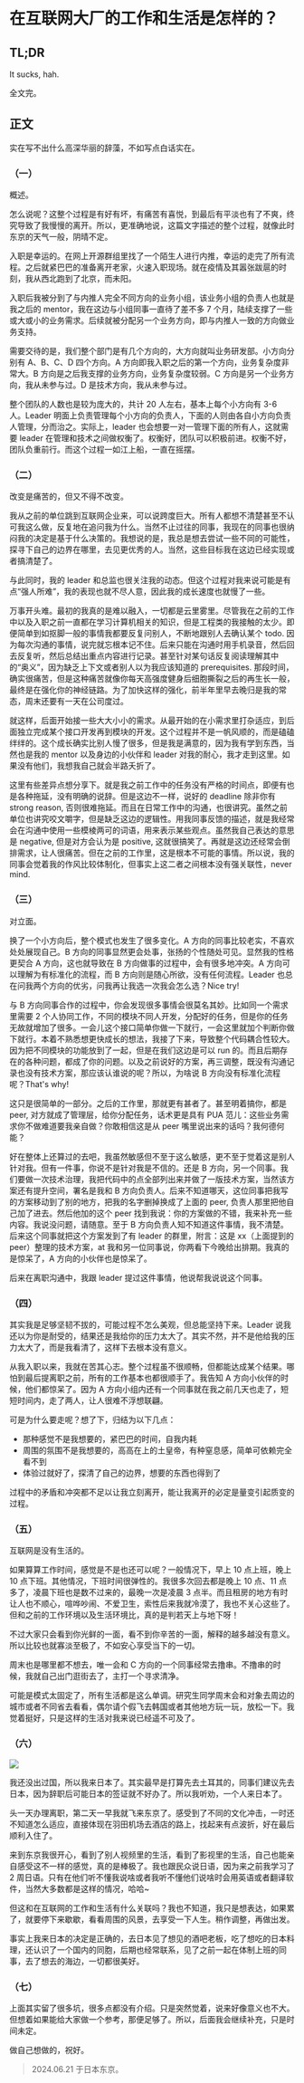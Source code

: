 # 在互联网大厂的工作和生活是怎样的？

## TL;DR

It sucks, hah.

全文完。

## 正文

实在写不出什么高深华丽的辞藻，不如写点白话实在。

### （一）

概述。

怎么说呢？这整个过程是有好有坏，有痛苦有喜悦，到最后有平淡也有了不爽，终究导致了我慢慢的离开。所以，更准确地说，这篇文字描述的整个过程，就像此时东京的天气一般，阴晴不定。

入职是幸运的。在网上开源群组里找了一个陌生人进行内推，幸运的走完了所有流程。之后就紧巴巴的准备离开老家，火速入职现场。就在疫情及其嚣张跋扈的时刻，我从西北跑到了北京，而未阳。

入职后我被分到了与内推人完全不同方向的业务小组，该业务小组的负责人也就是我之后的 mentor，我在这边与小组同事一直待了差不多 7 个月，陆续支撑了一些或大或小的业务需求。后续就被分配另一个业务方向，即与内推人一致的方向做业务支持。

需要交待的是，我们整个部门是有几个方向的，大方向就叫业务研发部。小方向分别有 A、B、C、D 四个方向。A 方向即我入职之后的第一个方向，业务复杂度非常大。B 方向是之后我支撑的业务方向，业务复杂度较弱。C 方向是另一个业务方向，我从未参与过。D 是技术方向，我从未参与过。

整个团队的人数也是较为庞大的，共计 20 人左右，基本上每个小方向有 3-6 人。Leader 明面上负责管理每个小方向的负责人，下面的人则由各自小方向负责人管理，分而治之。实际上，leader 也会想要一对一管理下面的所有人，这就需要 leader 在管理和技术之间做权衡了。权衡好，团队可以积极前进。权衡不好，团队负重前行。而这个过程一如江上船，一直在摇摆。

### （二）

改变是痛苦的，但又不得不改变。

我从之前的单位跳到互联网企业来，可以说跨度巨大。所有人都想不清楚甚至不认可我这么做，反复地在追问我为什么。当然不止过往的同事，我现在的同事也很纳闷我的决定是基于什么决策的。我想说的是，我总是想去尝试一些不同的可能性，探寻下自己的边界在哪里，去见更优秀的人。当然，这些目标我在这边已经实现或者搞清楚了。

与此同时，我的 leader 和总监也很关注我的动态。但这个过程对我来说可能是有点“强人所难”，我的表现也就不尽人意，因此我的成长速度也就慢了一些。

万事开头难。最初的我真的是难以融入，一切都是云里雾里。尽管我在之前的工作中以及入职之前一直都在学习计算机相关的知识，但是工程类的我接触的太少。即便简单到如抠脚一般的事情我都要反复问别人，不断地跟别人去确认某个 todo. 因为每次沟通的事情，说完就忘根本记不住。后来只能在沟通时用手机录音，然后回去反复听，然后总结出重点内容进行记录。甚至针对某句话反复阅读理解其中的“奥义”，因为缺乏上下文或者别人以为我应该知道的 prerequisites. 那段时间，确实很痛苦，但是这种痛苦就像你每天高强度健身后细胞撕裂之后的再生长一般，最终是在强化你的神经链路。为了加快这样的强化，前半年里早去晚归是我的常态，周末还要有一天在公司度过。

就这样，后面开始接一些大大小小的需求。从最开始的在小需求里打杂适应，到后面独立完成某个接口开发再到模块的开发。这个过程并不是一帆风顺的，而是磕磕绊绊的。这个成长确实比别人慢了很多，但是我是满意的，因为我有学到东西，当然也是我的 mentor 以及身边的小伙伴和 leader 对我的耐心，我才走到这里。如果没有他们，我想我自己就会半路夭折了。

这里有些差异点想分享下。就是我之前工作中的任务没有严格的时间点，即便有也是各种拖延，没有明确的说辞。但是这边不一样，说好的 deadline 除非你有 strong reason, 否则很难拖延。而且在日常工作中的沟通，也很讲究。虽然之前单位也讲究咬文嚼字，但是缺乏这边的逻辑性。用我同事反馈的描述，就是我经常会在沟通中使用一些模棱两可的词语，用来表示某些观点。虽然我自己表达的意思是 negative, 但是对方会认为是 positive, 这就很搞笑了。再就是这边还经常会倒排需求，让人很痛苦。但在之前的工作里，这是根本不可能的事情。所以说，我的同事会觉着我的作风比较体制化，但事实上这二者之间根本没有强关联性，never mind.

### （三）

对立面。

换了一个小方向后，整个模式也发生了很多变化。A 方向的同事比较老实，不喜欢处处展现自己。B 方向的同事显然更会处事，张扬的个性随处可见。显然我的性格更契合 A 方向，这也就导致在 B 方向做事的过程中，会有很多地冲突。A 方向可以理解为有标准化的流程，而 B 方向则是随心所欲，没有任何流程。Leader 也总在问我两个方向的优劣，问我再让我选一次我会怎么选？Nice try!

与 B 方向同事合作的过程中，你会发现很多事情会很莫名其妙。比如同一个需求里需要 2 个人协同工作，不同的模块不同人开发，分配好的任务，但是你的任务无故就增加了很多。一会儿这个接口简单你做一下就行，一会这里就加个判断你做下就行。本着不熟悉想更快成长的想法，我接了下来，导致整个代码耦合性较大。因为把不同模块的功能放到了一起，但是在我们这边是可以 run 的。而且后期存在的各种问题，都成了你的问题。以及之前说好的方案，再三调整，既没有沟通记录也没有技术方案，那应该认谁说的呢？所以，为啥说 B 方向没有标准化流程呢？That's why!

这只是很简单的一部分。之后的工作里，那就更有甚者了。甚至明着搞你，都是 peer, 对方就成了管理层，给你分配任务，话术更是具有 PUA 范儿：这些业务需求你不做难道要我亲自做？你敢相信这是从 peer 嘴里说出来的话吗？我何德何能？

好在整体上还算过的去吧，我虽然敏感但不至于这么敏感，更不至于觉着这是别人针对我。但有一件事，你说不是针对我是不信的。还是 B 方向，另一个同事。我们要做一次技术治理，我把代码中的点全部列出来并做了一版技术方案，当然该方案还有提升空间，署名是我和 B 方向负责人。后来不知道哪天，这位同事把我写的方案移动到了别的地方，把我的名字删掉换成了上面的 peer, 负责人那里把他自己加了进去。然后他加的这个 peer 找到我说：你的方案做的不错，我来补充一些内容。我说没问题，请随意。至于 B 方向负责人知不知道这件事情，我不清楚。后来这个同事就把这个方案发到了有 leader 的群里，附言：这是 xx（上面提到的 peer）整理的技术方案，at 我和另一位同事说，你两看下今晚给出排期。我真的是惊呆了，A 方向的小伙伴也是惊呆了。

后来在离职沟通中，我跟 leader 提过这件事情，他说帮我说说这个同事。

### （四）

其实我是足够坚韧不拔的，可能过程不怎么美观，但总能坚持下来。Leader 说我还以为你是耐受的，结果还是我给你的压力太大了。其实不然，并不是他给我的压力太大了，而是我看清了，这样下去根本没有意义。

从我入职以来，我就在苦其心志。整个过程虽不很顺畅，但都能达成某个结果。哪怕到最后提离职之前，所有的工作基本也都很顺手了。我告知 A 方向小伙伴的时候，他们都惊呆了。因为 A 方向小组内还有一个同事就在我之前几天也走了，短短时间内，走了两人，让人很难不浮想联翩。

可是为什么要走呢？想了下，归结为以下几点：

- 那种感觉不是我想要的，紧巴巴的时间，自我内耗
- 周围的氛围不是我想要的，高高在上的土皇帝，有种窒息感，简单可依赖完全看不到
- 体验过就好了，探清了自己的边界，想要的东西也得到了

过程中的矛盾和冲突都不足以让我立刻离开，能让我离开的必定是量变引起质变的过程。

### （五）

互联网是没有生活的。

如果算算工作时间，感觉是不是也还可以呢？一般情况下，早上 10 点上班，晚上 10 点下班。其他情况，下班时间很弹性的。我很多次回去都是晚上 10 点、11 点多了，凌晨下班也是数不过来的，最晚一次是凌晨 3 点半。而且租房的地方有时让人也不顺心，喧哗吵闹、不爱卫生，索性后来我就冷漠了，我也不关心这些了。但和之前的工作环境以及生活环境比，真的是判若天上与地下呀！

不过大家只会看到你光鲜的一面，看不到你辛苦的一面，解释的越多越没有意义。所以比较也就寡淡至极了，不如安心享受当下的一切。

周末也是哪里都不想去，唯一会和 C 方向的一个同事经常去撸串。不撸串的时候，我就自己出门逛街去了，主打一个寻求清净。

可能是模式太固定了，所有生活都是这么单调。研究生同学周末会和对象去周边的城市或者不同省去看看，偶尔请个假飞去韩国或者其他地方玩一玩，放松一下。我觉着挺好，只是这样的生活对我来说已经遥不可及了。

### （六）

![](https://github.com/i0Ek3/work-and-life-in-huge-tech-commpany/blob/main/images/tokyo.jpg)

我还没出过国，所以我来日本了。其实最早是打算先去土耳其的，同事们建议先去日本，因为辞职后可能日本的签证就不好办了。所以我听劝，一个人来日本了。

头一天办理离职，第二天一早我就飞来东京了。感受到了不同的文化冲击，一时还不知道怎么适应，直接体现在羽田机场去酒店的路上，找起来有点波折，好在最后顺利入住了。

来到东京我很开心，看到了别人视频里的生活，看到了影视里的生活，自己也能亲自感受这不一样的感觉，真的是棒极了。我也跟民众说日语，因为来之前我学习了 2 周日语。只有在他们听不懂我说啥或者我听不懂他们说啥时会用英语或者翻译软件，当然大多数都是这样的情况，哈哈~

但这和在互联网的工作和生活有什么关联吗？我也不知道，我只是想表达，如果累了，就要停下来歇歇，看看周围的风景，去享受一下人生。稍作调整，再做出发。

事实上我来日本的决定是正确的，去日本见了想见的酒吧老板，吃了想吃的日本料理，还认识了一个国内的同胞，后期也经常联系，见了之前一起在体制上班的同事，去了想去的海边，一切都很美好。

### （七）

上面其实留了很多坑，很多点都没有介绍。只是突然觉着，说来好像意义也不大。但想着如果能给大家做一个参考，那便足够了。所以，后面我会继续补充，只是时间未定。

做自己想做的，祝好。

> 2024.06.21 于日本东京。
